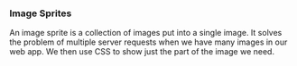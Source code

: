 ### Image Sprites

An image sprite is a collection of images put into a single image. It solves the problem of multiple server requests when we have many images in our web app. We then use CSS to show just the part of the image we need.